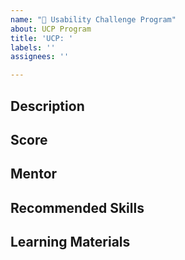 ```yaml
---
name: "🏪 Usability Challenge Program"
about: UCP Program
title: 'UCP: '
labels: ''
assignees: ''

---
```


## Description

<!-- Add the issue description here -->

## Score

<!-- Add the score which the contributor will obtain once this issue is solved -->

## Mentor

<!-- Add the mentor of this issue -->

## Recommended Skills

<!-- Add the description about what kind of skills does the contributor should have to solve this issue. -->

## Learning Materials

<!-- Add the description about what kind of materials does the contributor need to learn to solve this issue. -->
